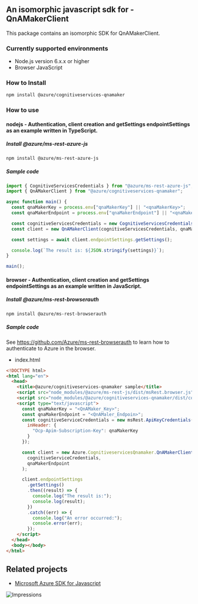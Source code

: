 ## An isomorphic javascript sdk for - QnAMakerClient

This package contains an isomorphic SDK for QnAMakerClient.

### Currently supported environments

- Node.js version 6.x.x or higher
- Browser JavaScript

### How to Install

```bash
npm install @azure/cognitiveservices-qnamaker
```

### How to use

#### nodejs - Authentication, client creation and getSettings endpointSettings as an example written in TypeScript.

##### Install @azure/ms-rest-azure-js

```bash
npm install @azure/ms-rest-azure-js
```

##### Sample code

```typescript
import { CognitiveServicesCredentials } from "@azure/ms-rest-azure-js";
import { QnAMakerClient } from "@azure/cognitiveservices-qnamaker";

async function main() {
  const qnaMakerKey = process.env["qnaMakerKey"] || "<qnaMakerKey>";
  const qnaMakerEndpoint = process.env["qnaMakerEndpoint"] || "<qnaMakerEndpoint>";

  const cognitiveServicesCredentials = new CognitiveServicesCredentials(qnaMakerKey);
  const client = new QnAMakerClient(cognitiveServicesCredentials, qnaMakerEndpoint);

  const settings = await client.endpointSettings.getSettings();

  console.log(`The result is: ${JSON.stringify(settings)}`);
}

main();
```

#### browser - Authentication, client creation and getSettings endpointSettings as an example written in JavaScript.

##### Install @azure/ms-rest-browserauth

```bash
npm install @azure/ms-rest-browserauth
```

##### Sample code

See https://github.com/Azure/ms-rest-browserauth to learn how to authenticate to Azure in the browser.

- index.html

```html
<!DOCTYPE html>
<html lang="en">
  <head>
    <title>@azure/cognitiveservices-qnamaker sample</title>
    <script src="node_modules/@azure/ms-rest-js/dist/msRest.browser.js"></script>
    <script src="node_modules/@azure/cognitiveservices-qnamaker/dist/cognitiveservices-qnamaker.js"></script>
    <script type="text/javascript">
      const qnaMakerKey = "<QnAMaker_Key>";
      const qnaMakerEndpoint = "<QnAMaler_Endpoin>";
      const cognitiveServiceCredentials = new msRest.ApiKeyCredentials({
        inHeader: {
          "Ocp-Apim-Subscription-Key": qnaMakerKey
        }
      });

      const client = new Azure.CognitiveservicesQnamaker.QnAMakerClient(
        cognitiveServiceCredentials,
        qnaMakerEndpoint
      );

      client.endpointSettings
        .getSettings()
        .then((result) => {
          console.log("The result is:");
          console.log(result);
        })
        .catch((err) => {
          console.log("An error occurred:");
          console.error(err);
        });
    </script>
  </head>
  <body></body>
</html>
```

## Related projects

- [Microsoft Azure SDK for Javascript](https://github.com/Azure/azure-sdk-for-js)

![Impressions](https://azure-sdk-impressions.azurewebsites.net/api/impressions/azure-sdk-for-js/sdk/cognitiveservices/cognitiveservices-qnamaker/README.png)
